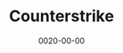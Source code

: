 ---
title: Counterstrike
reqs:
  - Counterattack
tags:
  - abilities
date: 0020-00-00
permalink: false
---
